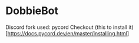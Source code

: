 # DobbieBot
Discord fork used: pycord
Checkout (this to install it)[https://docs.pycord.dev/en/master/installing.html]
